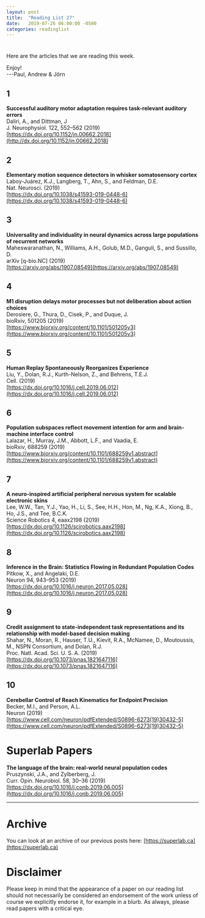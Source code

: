 ```yaml
---
layout: post
title:  "Reading List 27"
date:   2019-07-26 06:00:00 -0500
categories: readinglist
---
```


# 

Here are the articles that we are reading this week.

Enjoy!  
---Paul, Andrew & Jörn

## 1
**Successful auditory motor adaptation requires task-relevant auditory errors**  
Daliri, A., and Dittman, J  
J. Neurophysiol. 122, 552–562 (2019)  
[https://dx.doi.org/10.1152/jn.00662.2018](http://dx.doi.org/10.1152/jn.00662.2018)

## 2
**Elementary motion sequence detectors in whisker somatosensory cortex**  
Laboy-Juárez, K.J., Langberg, T., Ahn, S., and Feldman, D.E.  
Nat. Neurosci. (2019)  
[https://dx.doi.org/10.1038/s41593-019-0448-6](https://dx.doi.org/10.1038/s41593-019-0448-6)

## 3
**Universality and individuality in neural dynamics across large populations of recurrent networks**  
Maheswaranathan, N., Williams, A.H., Golub, M.D., Ganguli, S., and Sussillo, D.  
arXiv [q-bio.NC] (2019)  
[https://arxiv.org/abs/1907.08549](https://arxiv.org/abs/1907.08549)

## 4
**M1 disruption delays motor processes but not deliberation about action choices**  
Derosiere, G., Thura, D., Cisek, P., and Duque, J.  
bioRxiv, 501205 (2019)  
[https://www.biorxiv.org/content/10.1101/501205v3](https://www.biorxiv.org/content/10.1101/501205v3)

## 5
**Human Replay Spontaneously Reorganizes Experience**  
Liu, Y., Dolan, R.J., Kurth-Nelson, Z., and Behrens, T.E.J.  
Cell. (2019)  
[https://dx.doi.org/10.1016/j.cell.2019.06.012](https://dx.doi.org/10.1016/j.cell.2019.06.012)

## 6
**Population subspaces reflect movement intention for arm and brain-machine interface control**  
Lalazar, H., Murray, J.M., Abbott, L.F., and Vaadia, E.  
bioRxiv, 688259 (2019)  
[https://www.biorxiv.org/content/10.1101/688259v1.abstract](https://www.biorxiv.org/content/10.1101/688259v1.abstract)

## 7
**A neuro-inspired artificial peripheral nervous system for scalable electronic skins**  
Lee, W.W., Tan, Y.J., Yao, H., Li, S., See, H.H., Hon, M., Ng, K.A., Xiong, B., Ho, J.S., and Tee, B.C.K.  
Science Robotics 4, eaax2198 (2019)  
[https://dx.doi.org/10.1126/scirobotics.aax2198](https://dx.doi.org/10.1126/scirobotics.aax2198)

## 8
**Inference in the Brain: Statistics Flowing in Redundant Population Codes**  
Pitkow, X., and Angelaki, D.E.  
Neuron 94, 943–953 (2019)  
[https://dx.doi.org/10.1016/j.neuron.2017.05.028](https://dx.doi.org/10.1016/j.neuron.2017.05.028)

## 9
**Credit assignment to state-independent task representations and its relationship with model-based decision making**  
Shahar, N., Moran, R., Hauser, T.U., Kievit, R.A., McNamee, D., Moutoussis, M., NSPN Consortium, and Dolan, R.J.  
Proc. Natl. Acad. Sci. U. S. A. (2019)  
[https://dx.doi.org/10.1073/pnas.1821647116](https://dx.doi.org/10.1073/pnas.1821647116)

## 10
**Cerebellar Control of Reach Kinematics for Endpoint Precision**  
Becker, M.I., and Person, A.L.  
Neuron (2019)  
[https://www.cell.com/neuron/pdfExtended/S0896-6273(19)30432-5](https://www.cell.com/neuron/pdfExtended/S0896-6273(19)30432-5)


# Superlab Papers

**The language of the brain: real-world neural population codes**  
Pruszynski, J.A., and Zylberberg, J.  
Curr. Opin. Neurobiol. 58, 30–36 (2019)  
[https://dx.doi.org/10.1016/j.conb.2019.06.005](https://dx.doi.org/10.1016/j.conb.2019.06.005)



---
# Archive
You can look at an archive of our previous posts here: [https://superlab.ca](https://superlab.ca)


# Disclaimer
Please keep in mind that the appearance of a paper on our reading list should not necessarily be considered an endorsement of the work unless of course we explicitly endorse it, for example in a blurb. As always, please read papers with a critical eye.

